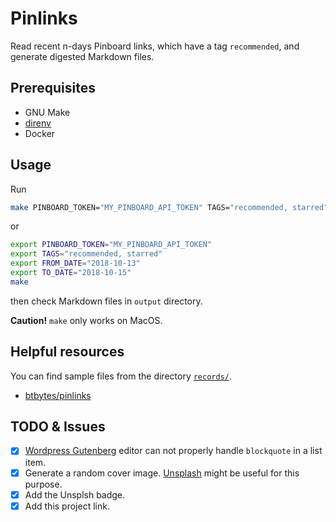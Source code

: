 # Pinlinks

Read recent n-days Pinboard links, which have a tag `recommended`, and generate digested Markdown files.

## Prerequisites

- GNU Make
- [direnv](https://direnv.net/)
- Docker

## Usage

Run 

``` bash
make PINBOARD_TOKEN="MY_PINBOARD_API_TOKEN" TAGS="recommended, starred" FROM_DATE="2018-10-13" TO_DATE="2018-10-15"
```

or 

``` bash
export PINBOARD_TOKEN="MY_PINBOARD_API_TOKEN"
export TAGS="recommended, starred"
export FROM_DATE="2018-10-13"
export TO_DATE="2018-10-15"
make
```

then check Markdown files in `output` directory.

**Caution!** `make` only works on MacOS. 

## Helpful resources

You can find sample files from the directory [`records/`](records).

- [btbytes/pinlinks](https://github.com/btbytes/pinlinks)

## TODO & Issues

- [x] [Wordpress Gutenberg](https://wordpress.org/gutenberg/) editor can not properly handle `blockquote` in a list item.
- [x] Generate a random cover image. [Unsplash](http://unsplash.com/) might be useful for this purpose.
- [x] Add the Unsplsh badge.
- [x] Add this project link.
